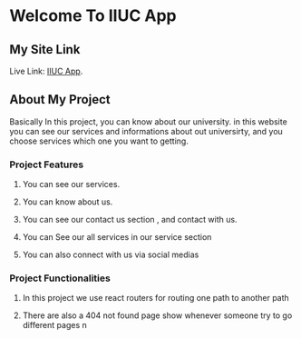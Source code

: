 # Welcome To IIUC App

## My Site Link 
Live Link: [IIUC App]().

## About My Project

Basically In this project, you can know about  our university. in this website you can see our services and informations about out universirty, and you choose services which one you want to getting. 


### Project Features
1. You can see our services.

2. You can know about us.

3. You can see our contact us section , and contact with us.

4. You can See our all services in our service section

5. You can also connect with us via social medias


### Project Functionalities
1. In this project we use react routers for routing one path to another path

2. There are also a 404 not found page show whenever someone try to go different pages 
n

